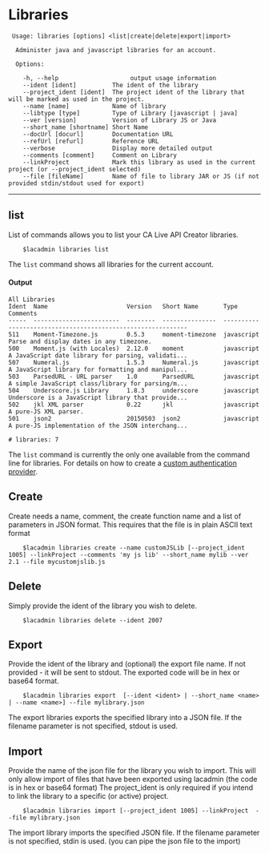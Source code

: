 # Libraries

```
 Usage: libraries [options] <list|create|delete|export|import>

  Administer java and javascript libraries for an account.

  Options:

    -h, --help                    output usage information
    --ident [ident]          The ident of the library
    --project_ident [ident]  The project ident of the library that will be marked as used in the project.
    --name [name]            Name of library
    --libtype [type]         Type of Library [javascript | java]
    --ver [version]          Version of Library JS or Java
    --short_name [shortname] Short Name
    --docUrl [docurl]        Documentation URL
    --refUrl [refurl]        Reference URL
    --verbose 		         Display more detailed output
    --comments [comment]     Comment on Library
    --linkProject            Mark this library as used in the current project (or --project_ident selected)
    --file [fileName]        Name of file to library JAR or JS (if not provided stdin/stdout used for export)
```


***
## list
List of commands allows you to list your CA Live API Creator libraries. 

```
    $lacadmin libraries list
```

The `list` command shows all libraries for the current account.

#### Output
```
All Libraries                                                                                                                                                 
Ident  Name                      Version   Short Name       Type        Comments                                          
-----  ------------------------  --------  ---------------  ----------  --------------------------------------------------
511    Moment-Timezone.js        0.5.3     moment-timezone  javascript  Parse and display dates in any timezone.          
500    Moment.js (with Locales)  2.12.0    moment           javascript  A JavaScript date library for parsing, validati...
507    Numeral.js                1.5.3     Numeral.js       javascript  A JavaScript library for formatting and manipul...
503    ParsedURL - URL parser    1.0       ParsedURL        javascript  A simple JavaScript class/library for parsing/m...
504    Underscore.js Library     1.8.3     underscore       javascript  Underscore is a JavaScript library that provide...
502    jkl XML parser            0.22      jkl              javascript  A pure-JS XML parser.                             
501    json2                     20150503  json2            javascript  A pure-JS implementation of the JSON interchang...

# libraries: 7                                                                                                                           
```

The `list` command is currently the only one available from the command line for
libraries. For details on how to create a [custom authentication provider](http://ca-doc.espressologic.com/docs/logic-designer/security/authentication/custom-authentication-provider).

## Create
Create needs a name, comment, the create function name and a list of parameters in JSON format.  This requires that the file is in plain ASCII text format
```
    $lacadmin libraries create --name customJSLib [--project_ident 1005] --linkProject --comments 'my js lib' --short_name mylib --ver 2.1 --file mycustomjslib.js
```

## Delete
Simply provide the ident of the library you wish to delete.
```
    $lacadmin libraries delete --ident 2007
```

## Export
Provide the ident of the library and (optional) the export file name. If not provided - it will be sent to stdout.  The exported code will be in hex or base64 format.
```
    $lacadmin libraries export  [--ident <ident> | --short_name <name> | --name <name>] --file mylibrary.json
```
The export libraries exports the specified library into a JSON file. If the filename parameter is not specified, stdout is used.

## Import
Provide the name of the json file for the library you wish to import.  This will only allow import of files that have been exported using lacadmin (the code is in hex or base64 format)
The project_ident is only required if you intend to link the library to a specific (or active) project.
```
    $lacadmin libraries import [--project_ident 1005] --linkProject  --file mylibrary.json
```
The import library imports the specified JSON file. If the filename parameter is not specified, stdin is used. (you can pipe the json file to the import)



